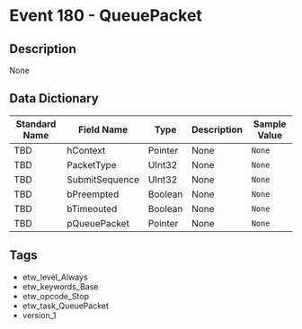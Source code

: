 # Event 180 - QueuePacket

## Description
None

## Data Dictionary
|Standard Name|Field Name|Type|Description|Sample Value|
|---|---|---|---|---|
|TBD|hContext|Pointer|None|`None`|
|TBD|PacketType|UInt32|None|`None`|
|TBD|SubmitSequence|UInt32|None|`None`|
|TBD|bPreempted|Boolean|None|`None`|
|TBD|bTimeouted|Boolean|None|`None`|
|TBD|pQueuePacket|Pointer|None|`None`|

## Tags
* etw_level_Always
* etw_keywords_Base
* etw_opcode_Stop
* etw_task_QueuePacket
* version_1